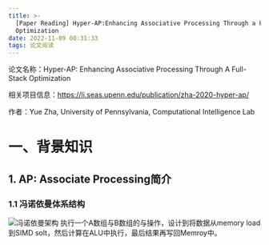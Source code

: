 ```yaml
---
title: >-
  [Paper Reading] Hyper-AP:Enhancing Associative Processing Through a Full-Stack
  Optimization
date: 2022-11-09 00:31:33
tags: 论文阅读
---
```


论文名称：Hyper-AP: Enhancing Associative Processing Through A Full-Stack Optimization

相关项目信息：https://li.seas.upenn.edu/publication/zha-2020-hyper-ap/

作者：Yue Zha, University of Pennsylvania, Computational Intelligence Lab

# 一、背景知识
## 1. AP: Associate Processing简介
### 1.1 冯诺依曼体系结构
![冯诺依曼架构](https://lh3.googleusercontent.com/7w1pQsfLux6UT--FUvGqkW0gq8wbmBbZRm8XXlD9rzXKwDEuKvjDLjCV-h8eijMzdvI=w2400 "冯诺依曼架构")
执行一个A数组与B数组的与操作，设计到将数据从memory load到SIMD solt，然后计算在ALU中执行，最后结果再写回Memroy中。